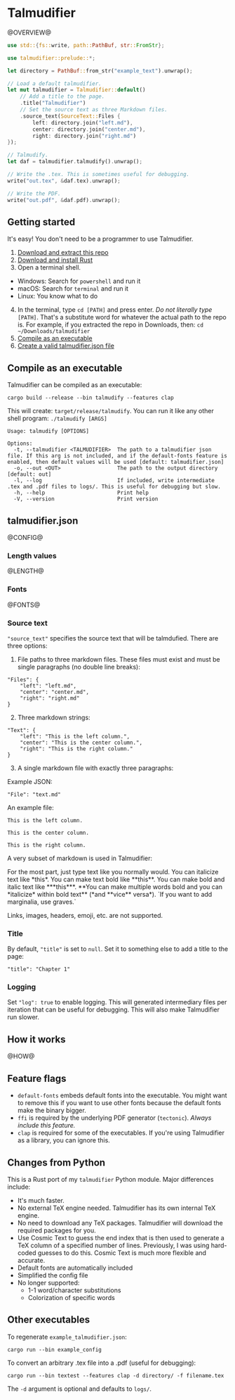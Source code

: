 # Talmudifier

@OVERVIEW@


```rust
use std::{fs::write, path::PathBuf, str::FromStr};

use talmudifier::prelude::*;

let directory = PathBuf::from_str("example_text").unwrap();

// Load a default talmudifier.
let mut talmudifier = Talmudifier::default()
    // Add a title to the page.
    .title("Talmudifier")
    // Set the source text as three Markdown files.
    .source_text(SourceText::Files {
        left: directory.join("left.md"),
        center: directory.join("center.md"),
        right: directory.join("right.md")
});

// Talmudify.
let daf = talmudifier.talmudify().unwrap();

// Write the .tex. This is sometimes useful for debugging.
write("out.tex", &daf.tex).unwrap();

// Write the PDF.
write("out.pdf", &daf.pdf).unwrap();
```

## Getting started

It's easy! You don't need to be a programmer to use Talmudifier.

1. [Download and extract this repo](https://github.com/subalterngames/talmudifier-rs/archive/refs/heads/main.zip)
2. [Download and install Rust](https://www.rust-lang.org/tools/install)
3. Open a terminal shell. 
  - Windows: Search for `powershell` and run it
  - macOS: Search for `terminal` and run it
  - Linux: You know what to do
4. In the terminal, type `cd [PATH]` and press enter. *Do not literally type* `[PATH]`. That's a substitute word for whatever the actual path to the repo is. For example, if you extracted the repo in Downloads, then: `cd ~/Downloads/talmudifier`
5. [Compile as an executable](#compile-as-an-executable)
6. [Create a valid talmudifier.json file](#talmudifierjson)

## Compile as an executable

Talmudifier can be compiled as an executable:

```bash,ignore
cargo build --release --bin talmudify --features clap
```

This will create: `target/release/talmudify`. You can run it like any other shell program: `./talmudify [ARGS]`

```ignore
Usage: talmudify [OPTIONS]

Options:
  -t, --talmudifier <TALMUDIFIER>  The path to a talmudifier json file. If this arg is not included, and if the default-fonts feature is enabled, then default values will be used [default: talmudifier.json]
  -o, --out <OUT>                  The path to the output directory [default: out]
  -l, --log                        If included, write intermediate .tex and .pdf files to logs/. This is useful for debugging but slow.
  -h, --help                       Print help
  -V, --version                    Print version
```

## talmudifier.json

@CONFIG@

### Length values

@LENGTH@

### Fonts

@FONTS@


### Source text

`"source_text"` specifies the source text that will be talmdufied. There are three options:

1. File paths to three markdown files. These files must exist and must be single paragraphs (no double line breaks):

```ignore
"Files": {
    "left": "left.md",
    "center": "center.md",
    "right": "right.md"
}
```

2. Three markdown strings:

```ignore
"Text": {
    "left": "This is the left column.",
    "center": "This is the center column.",
    "right": "This is the right column."
}
```

3. A single markdown file with exactly three paragraphs:

Example JSON:

```ignore
"File": "text.md"
```

An example file:

```ignore
This is the left column.

This is the center column.

This is the right column.
```

A very subset of markdown is used in Talmudifier:

For the most part, just type text like you normally would. You can italicize text like \*this\*. You can make text bold like \*\*this\*\*. You can make bold and italic text like \*\*\*this\*\*\*. \*\*You can make multiple words bold and you can \*italicize\* within bold text\*\* (\*and \*\*vice\*\* versa\*). \`If you want to add marginalia, use graves.\`

Links, images, headers, emoji, etc. are not supported.

### Title

By default, `"title"` is set to `null`. Set it to something else to add a title to the page:

`"title": "Chapter 1"`

### Logging

Set `"log": true` to enable logging. This will generated intermediary files per iteration that can be useful for debugging. This will also make Talmudifier run slower.

## How it works

@HOW@

## Feature flags

- `default-fonts` embeds default fonts into the executable. You might want to remove this if you want to use other fonts because the default fonts make the binary bigger.
- `ffi` is required by the underlying PDF generator (`tectonic`). *Always include this feature.*
- `clap` is required for some of the executables. If you're using Talmudifier as a library, you can ignore this.

## Changes from Python

This is a Rust port of my `talmudifier` Python module. Major differences include:

- It's much faster.
- No external TeX engine needed. Talmudifier has its own internal TeX engine.
- No need to download any TeX packages. Talmudifier will download the required packages for you.
- Use Cosmic Text to guess the end index that is then used to generate a TeX column of a specified number of lines. Previously, I was using hard-coded guesses to do this. Cosmic Text is much more flexible and accurate.
- Default fonts are automatically included
- Simplified the config file
- No longer supported:
  - 1-1 word/character substitutions
  - Colorization of specific words

## Other executables

To regenerate `example_talmudifier.json`:

```bash,ignore
cargo run --bin example_config
```

To convert an arbitrary .tex file into a .pdf (useful for debugging):

```bash,ignore
cargo run --bin textest --features clap -d directory/ -f filename.tex
```

The `-d` argument is optional and defaults to `logs/`.